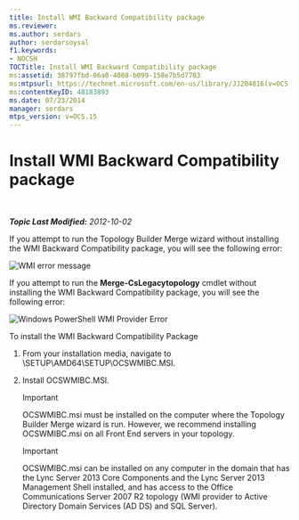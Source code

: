 ```yaml
---
title: Install WMI Backward Compatibility package
ms.reviewer: 
ms.author: serdars
author: serdarsoysal
f1.keywords:
- NOCSH
TOCTitle: Install WMI Backward Compatibility package
ms:assetid: 38797fbd-06a0-4008-b099-158e7b5d7703
ms:mtpsurl: https://technet.microsoft.com/en-us/library/JJ204816(v=OCS.15)
ms:contentKeyID: 48183893
ms.date: 07/23/2014
manager: serdars
mtps_version: v=OCS.15
---
```


<div data-xmlns="http://www.w3.org/1999/xhtml">

<div class="topic" data-xmlns="http://www.w3.org/1999/xhtml" data-msxsl="urn:schemas-microsoft-com:xslt" data-cs="https://msdn.microsoft.com/">

<div data-asp="https://msdn2.microsoft.com/asp">

# Install WMI Backward Compatibility package

</div>

<div id="mainSection">

<div id="mainBody">

<span> </span>

_**Topic Last Modified:** 2012-10-02_

If you attempt to run the Topology Builder Merge wizard without installing the WMI Backward Compatibility package, you will see the following error:

![WMI error message](images/JJ204816.a007d2f2-fc85-430c-91eb-382b032469af(OCS.15).jpg "WMI error message")

If you attempt to run the **Merge-CsLegacytopology** cmdlet without installing the WMI Backward Compatibility package, you will see the following error:

![Windows PowerShell WMI Provider Error](images/JJ204816.c510824e-1807-4c7e-bb28-c6cfea2eac1d(OCS.15).jpg "Windows PowerShell WMI Provider Error")

To install the WMI Backward Compatibility Package

1.  From your installation media, navigate to \\SETUP\\AMD64\\SETUP\\OCSWMIBC.MSI.

2.  Install OCSWMIBC.MSI.
    
    <div>
    

    > [!IMPORTANT]  
    > OCSWMIBC.msi must be installed on the computer where the Topology Builder Merge wizard is run. However, we recommend installing OCSWMIBC.msi on all Front End servers in your topology.

    
    </div>
    
    <div>
    

    > [!IMPORTANT]  
    > OCSWMIBC.msi can be installed on any computer in the domain that has the Lync Server 2013 Core Components and the Lync Server 2013 Management Shell installed, and has access to the Office Communications Server 2007 R2 topology (WMI provider to Active Directory Domain Services (AD DS) and SQL Server).

    
    </div>

</div>

<span> </span>

</div>

</div>

</div>

